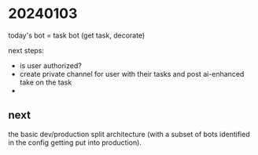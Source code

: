 # 20240103

today's bot = task bot (get task, decorate)

next steps:
- is user authorized?
- create private channel for user with their tasks and post ai-enhanced take on the task
- 


## next

the basic dev/production split architecture (with a subset of bots identified in the config getting put into production).


